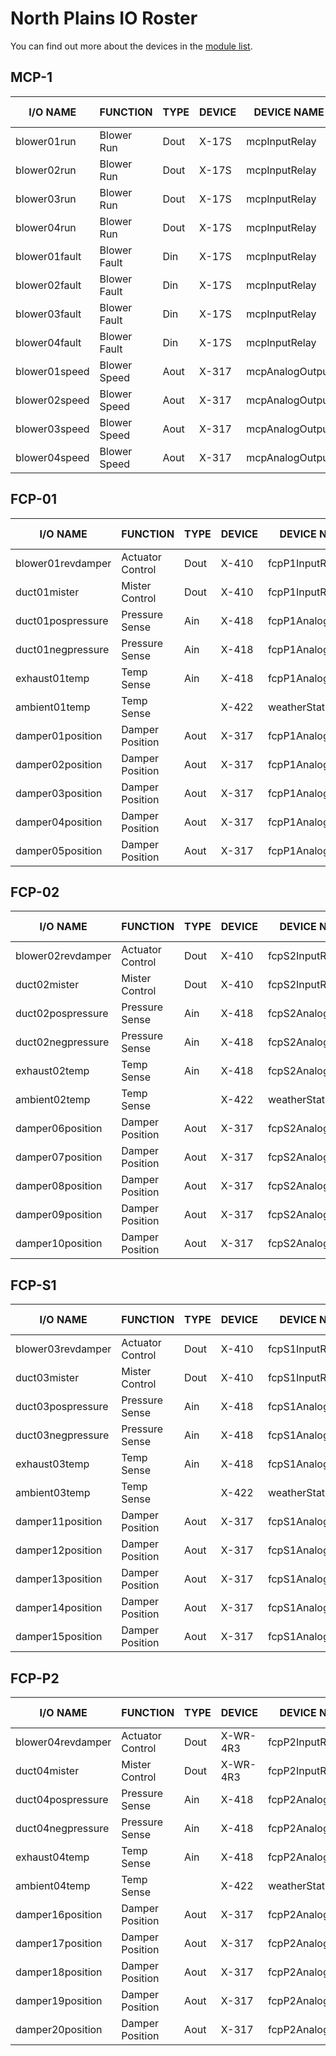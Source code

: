 # North Plains IO Roster

You can find out more about the devices in the [module list][readme].

[readme]: README.md


## MCP-1
I/O NAME             | FUNCTION          | TYPE   | DEVICE       | DEVICE NAME        | LOCATION | TERMINAL #
-------------------- | ----------------- | ------ | ------------ | ------------------ | -------- | ----------
blower01run          | Blower Run        | Dout   | X-17S        | mcpInputRelay    | MCP-1    | 1B
blower02run          | Blower Run        | Dout   | X-17S        | mcpInputRelay    | MCP-1    | 2B
blower03run          | Blower Run        | Dout   | X-17S        | mcpInputRelay    | MCP-1    | 3B
blower04run          | Blower Run        | Dout   | X-17S        | mcpInputRelay    | MCP-1    | 4B
blower01fault        | Blower Fault      | Din    | X-17S        | mcpInputRelay    | MCP-1    | 1+
blower02fault        | Blower Fault      | Din    | X-17S        | mcpInputRelay    | MCP-1    | 2+
blower03fault        | Blower Fault      | Din    | X-17S        | mcpInputRelay    | MCP-1    | 3+
blower04fault        | Blower Fault      | Din    | X-17S        | mcpInputRelay    | MCP-1    | 4+
blower01speed        | Blower Speed      | Aout   | X-317        | mcpAnalogOutput  | MCP-1    | Out1
blower02speed        | Blower Speed      | Aout   | X-317        | mcpAnalogOutput  | MCP-1    | Out2
blower03speed        | Blower Speed      | Aout   | X-317        | mcpAnalogOutput  | MCP-1    | Out3
blower04speed        | Blower Speed      | Aout   | X-317        | mcpAnalogOutput  | MCP-1    | Out4

## FCP-01
I/O NAME             | FUNCTION          | TYPE   | DEVICE       | DEVICE NAME        | LOCATION | TERMINAL #
-------------------- | ----------------- | ------ | ------------ | ------------------ | -------- | ----------
blower01revdamper    | Actuator Control  | Dout   | X-410        | fcpP1InputRelay    | FCP-P1   | Rly1
duct01mister         | Mister Control    | Dout   | X-410        | fcpP1InputRelay    | FCP-P1   | Rly2
duct01pospressure    | Pressure Sense    | Ain    | X-418        | fcpP1AnalogInput   | FCP-P1   | Ain1
duct01negpressure    | Pressure Sense    | Ain    | X-418        | fcpP1AnalogInput   | FCP-P1   | Ain2
exhaust01temp        | Temp Sense        | Ain    | X-418        | fcpP1AnalogInput   | FCP-P1   | Ain3
ambient01temp        | Temp Sense        |        | X-422        | weatherStation     |          |
damper01position     | Damper Position   | Aout   | X-317        | fcpP1AnalogOutput  | FCP-P1   | Out1
damper02position     | Damper Position   | Aout   | X-317        | fcpP1AnalogOutput  | FCP-P1   | Out2
damper03position     | Damper Position   | Aout   | X-317        | fcpP1AnalogOutput  | FCP-P1   | Out3
damper04position     | Damper Position   | Aout   | X-317        | fcpP1AnalogOutput  | FCP-P1   | Out4
damper05position     | Damper Position   | Aout   | X-317        | fcpP1AnalogOutput  | FCP-P1   | Out5

## FCP-02
I/O NAME             | FUNCTION          | TYPE   | DEVICE       | DEVICE NAME        | LOCATION | TERMINAL #
-------------------- | ----------------- | ------ | ------------ | ------------------ | -------- | ----------
blower02revdamper    | Actuator Control  | Dout   | X-410        | fcpS2InputRelay    | FCP-S2   | Rly1
duct02mister         | Mister Control    | Dout   | X-410        | fcpS2InputRelay    | FCP-S2   | Rly2
duct02pospressure    | Pressure Sense    | Ain    | X-418        | fcpS2AnalogInput   | FCP-S2   | Ain1
duct02negpressure    | Pressure Sense    | Ain    | X-418        | fcpS2AnalogInput   | FCP-S2   | Ain2
exhaust02temp        | Temp Sense        | Ain    | X-418        | fcpS2AnalogInput   | FCP-S2   | Ain3
ambient02temp        | Temp Sense        |        | X-422        | weatherStation     |          |
damper06position     | Damper Position   | Aout   | X-317        | fcpS2AnalogOutput  | FCP-S2   | Out1
damper07position     | Damper Position   | Aout   | X-317        | fcpS2AnalogOutput  | FCP-S2   | Out2
damper08position     | Damper Position   | Aout   | X-317        | fcpS2AnalogOutput  | FCP-S2   | Out3
damper09position     | Damper Position   | Aout   | X-317        | fcpS2AnalogOutput  | FCP-S2   | Out4
damper10position     | Damper Position   | Aout   | X-317        | fcpS2AnalogOutput  | FCP-S2   | Out5

## FCP-S1
I/O NAME             | FUNCTION          | TYPE   | DEVICE       | DEVICE NAME        | LOCATION | TERMINAL #
-------------------- | ----------------- | ------ | ------------ | ------------------ | -------- | ----------
blower03revdamper    | Actuator Control  | Dout   | X-410        | fcpS1InputRelay    | FCP-S1   | Rly1
duct03mister         | Mister Control    | Dout   | X-410        | fcpS1InputRelay    | FCP-S1   | Rly2
duct03pospressure    | Pressure Sense    | Ain    | X-418        | fcpS1AnalogInput   | FCP-S1   | Ain1
duct03negpressure    | Pressure Sense    | Ain    | X-418        | fcpS1AnalogInput   | FCP-S1   | Ain2
exhaust03temp        | Temp Sense        | Ain    | X-418        | fcpS1AnalogInput   | FCP-S1   | Ain3
ambient03temp        | Temp Sense        |        | X-422        | weatherStation     |          |
damper11position     | Damper Position   | Aout   | X-317        | fcpS1AnalogOutput  | FCP-S1   | Out1
damper12position     | Damper Position   | Aout   | X-317        | fcpS1AnalogOutput  | FCP-S1   | Out2
damper13position     | Damper Position   | Aout   | X-317        | fcpS1AnalogOutput  | FCP-S1   | Out3
damper14position     | Damper Position   | Aout   | X-317        | fcpS1AnalogOutput  | FCP-S1   | Out4
damper15position     | Damper Position   | Aout   | X-317        | fcpS1AnalogOutput  | FCP-S1   | Out5

## FCP-P2
I/O NAME             | FUNCTION          | TYPE   | DEVICE       | DEVICE NAME        | LOCATION | TERMINAL #
-------------------- | ----------------- | ------ | ------------ | ------------------ | -------- | ----------
blower04revdamper    | Actuator Control  | Dout   | X-WR-4R3     | fcpP2InputRelay    | FCP-P2   | Rly1
duct04mister         | Mister Control    | Dout   | X-WR-4R3     | fcpP2InputRelay    | FCP-P2   | Rly2
duct04pospressure    | Pressure Sense    | Ain    | X-418        | fcpP2AnalogInput   | FCP-P2   | Ain1
duct04negpressure    | Pressure Sense    | Ain    | X-418        | fcpP2AnalogInput   | FCP-P2   | Ain2
exhaust04temp        | Temp Sense        | Ain    | X-418        | fcpP2AnalogInput   | FCP-P2   | Ain3
ambient04temp        | Temp Sense        |        | X-422        | weatherStation     |          |
damper16position     | Damper Position   | Aout   | X-317        | fcpP2AnalogOutput  | FCP-P2   | Out1
damper17position     | Damper Position   | Aout   | X-317        | fcpP2AnalogOutput  | FCP-P2   | Out2
damper18position     | Damper Position   | Aout   | X-317        | fcpP2AnalogOutput  | FCP-P2   | Out3
damper19position     | Damper Position   | Aout   | X-317        | fcpP2AnalogOutput  | FCP-P2   | Out4
damper20position     | Damper Position   | Aout   | X-317        | fcpP2AnalogOutput  | FCP-P2   | Out5
